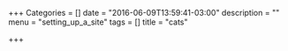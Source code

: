 +++
Categories = []
date = "2016-06-09T13:59:41-03:00"
description = ""
menu = "setting_up_a_site"
tags = []
title = "cats"

+++

